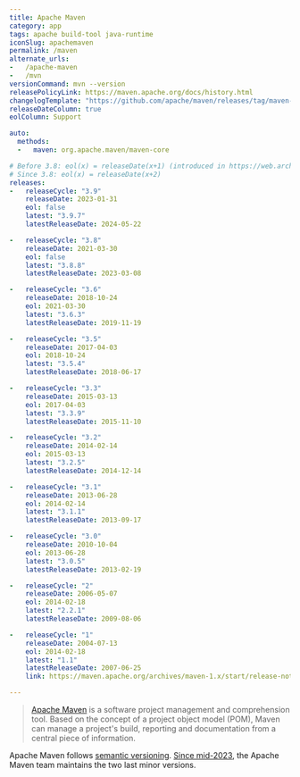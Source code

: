 ```yaml
---
title: Apache Maven
category: app
tags: apache build-tool java-runtime
iconSlug: apachemaven
permalink: /maven
alternate_urls:
-   /apache-maven
-   /mvn
versionCommand: mvn --version
releasePolicyLink: https://maven.apache.org/docs/history.html
changelogTemplate: "https://github.com/apache/maven/releases/tag/maven-__LATEST__"
releaseDateColumn: true
eolColumn: Support

auto:
  methods:
  -   maven: org.apache.maven/maven-core

# Before 3.8: eol(x) = releaseDate(x+1) (introduced in https://web.archive.org/web/20230615224740/https://maven.apache.org/docs/history.html)
# Since 3.8: eol(x) = releaseDate(x+2)
releases:
-   releaseCycle: "3.9"
    releaseDate: 2023-01-31
    eol: false
    latest: "3.9.7"
    latestReleaseDate: 2024-05-22

-   releaseCycle: "3.8"
    releaseDate: 2021-03-30
    eol: false
    latest: "3.8.8"
    latestReleaseDate: 2023-03-08

-   releaseCycle: "3.6"
    releaseDate: 2018-10-24
    eol: 2021-03-30
    latest: "3.6.3"
    latestReleaseDate: 2019-11-19

-   releaseCycle: "3.5"
    releaseDate: 2017-04-03
    eol: 2018-10-24
    latest: "3.5.4"
    latestReleaseDate: 2018-06-17

-   releaseCycle: "3.3"
    releaseDate: 2015-03-13
    eol: 2017-04-03
    latest: "3.3.9"
    latestReleaseDate: 2015-11-10

-   releaseCycle: "3.2"
    releaseDate: 2014-02-14
    eol: 2015-03-13
    latest: "3.2.5"
    latestReleaseDate: 2014-12-14

-   releaseCycle: "3.1"
    releaseDate: 2013-06-28
    eol: 2014-02-14
    latest: "3.1.1"
    latestReleaseDate: 2013-09-17

-   releaseCycle: "3.0"
    releaseDate: 2010-10-04
    eol: 2013-06-28
    latest: "3.0.5"
    latestReleaseDate: 2013-02-19

-   releaseCycle: "2"
    releaseDate: 2006-05-07
    eol: 2014-02-18
    latest: "2.2.1"
    latestReleaseDate: 2009-08-06

-   releaseCycle: "1"
    releaseDate: 2004-07-13
    eol: 2014-02-18
    latest: "1.1"
    latestReleaseDate: 2007-06-25
    link: https://maven.apache.org/archives/maven-1.x/start/release-notes-LATEST.html

---
```


> [Apache Maven](https://maven.apache.org/) is a software project management and comprehension tool.
> Based on the concept of a project object model (POM), Maven can manage a project's build,
> reporting and documentation from a central piece of information.

Apache Maven follows [semantic versioning](https://semver.org).
[Since mid-2023](https://web.archive.org/web/20230615224740/https://maven.apache.org/docs/history.html),
the Apache Maven team maintains the two last minor versions.
